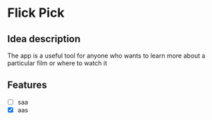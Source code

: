 # Flick Pick

## Idea description
The app is a useful tool for anyone who wants to learn more about a particular film or where to watch it

## Features
- [ ] saa
- [x] aas
